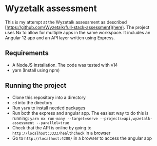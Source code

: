 # Wyzetalk assessment

This is my attempt at the Wyzetalk assessment as described [https://github.com/Wyzetalk/full-stack-assessment](here). The project uses Nx to
allow for multiple apps in the same workspace. It includes an Angular 12 app and an API layer written using Express.

## Requirements

- A NodeJS installation. The code was tested with v14
- yarn (Install using npm)

## Running the project

- Clone this repository into a directory
- `cd` into the directory
- Run `yarn` to install needed packages
- Run both the express and angular app. The easiest way to do this is running: `yarn nx run-many --target=serve --projects=api,wyzetalk-assessment --parallel=true`
- Check that the API is online by going to `http://localhost:3333/healthcheck` in a browser
- Go to `http://localhost:4200/` in a browser to access the angular app
